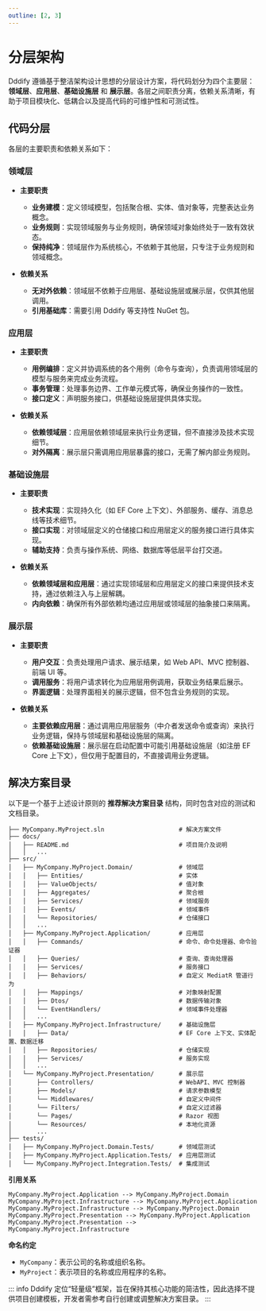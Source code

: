 ```yaml
---
outline: [2, 3] 
---
```


# 分层架构

Dddify 遵循基于整洁架构设计思想的分层设计方案，将代码划分为四个主要层：**领域层**、**应用层**、**基础设施层** 和 **展示层**。各层之间职责分离，依赖关系清晰，有助于项目模块化、低耦合以及提高代码的可维护性和可测试性。

## 代码分层

各层的主要职责和依赖关系如下：

### 领域层

- **主要职责**
    - **业务建模**：定义领域模型，包括聚合根、实体、值对象等，完整表达业务概念。
    - **业务规则**：实现领域服务与业务规则，确保领域对象始终处于一致有效状态。
    - **保持纯净**：领域层作为系统核心，不依赖于其他层，只专注于业务规则和领域概念。

- **依赖关系**
    - **无对外依赖**：领域层不依赖于应用层、基础设施层或展示层，仅供其他层调用。
    - **引用基础库**：需要引用 Dddify 等支持性 NuGet 包。

### 应用层

- **主要职责**
    - **用例编排**：定义并协调系统的各个用例（命令与查询），负责调用领域层的模型与服务来完成业务流程。
    - **事务管理**：处理事务边界、工作单元模式等，确保业务操作的一致性。
    - **接口定义**：声明服务接口，供基础设施层提供具体实现。

- **依赖关系**
    - **依赖领域层**：应用层依赖领域层来执行业务逻辑，但不直接涉及技术实现细节。
    - **对外隔离**：展示层只需调用应用层暴露的接口，无需了解内部业务规则。

### 基础设施层

- **主要职责**
    - **技术实现**：实现持久化（如 EF Core 上下文）、外部服务、缓存、消息总线等技术细节。
    - **接口实现**：对领域层定义的仓储接口和应用层定义的服务接口进行具体实现。
    - **辅助支持**：负责与操作系统、网络、数据库等低层平台打交道。

- **依赖关系**
    - **依赖领域层和应用层**：通过实现领域层和应用层定义的接口来提供技术支持，通过依赖注入与上层解耦。
    - **内向依赖**：确保所有外部依赖均通过应用层或领域层的抽象接口来隔离。

### 展示层

- **主要职责**
    - **用户交互**：负责处理用户请求、展示结果，如 Web API、MVC 控制器、前端 UI 等。
    - **调用服务**：将用户请求转化为应用层用例调用，获取业务结果后展示。
    - **界面逻辑**：处理界面相关的展示逻辑，但不包含业务规则的实现。

- **依赖关系**
    - **主要依赖应用层**：通过调用应用层服务（中介者发送命令或查询）来执行业务逻辑，保持与领域层和基础设施层的隔离。
    - **依赖基础设施层**：展示层在启动配置中可能引用基础设施层（如注册 EF Core 上下文），但仅用于配置目的，不直接调用业务逻辑。


## 解决方案目录

以下是一个基于上述设计原则的 **推荐解决方案目录** 结构，同时包含对应的测试和文档目录。

```
├── MyCompany.MyProject.sln                     # 解决方案文件
├── docs/
│   ├── README.md                               # 项目简介及说明
│   │   ...
├── src/
│   ├── MyCompany.MyProject.Domain/             # 领域层
│   │   ├── Entities/                           # 实体
│   │   ├── ValueObjects/                       # 值对象
│   │   ├── Aggregates/                         # 聚合根
│   │   ├── Services/                           # 领域服务
│   │   ├── Events/                             # 领域事件
│   │   └── Repositories/                       # 仓储接口
│   │   ...
│   ├── MyCompany.MyProject.Application/        # 应用层
│   │   ├── Commands/                           # 命令、命令处理器、命令验证器
│   │   ├── Queries/                            # 查询、查询处理器
│   │   ├── Services/                           # 服务接口
│   │   ├── Behaviors/                          # 自定义 MediatR 管道行为
│   │   ├── Mappings/                           # 对象映射配置
│   │   ├── Dtos/                               # 数据传输对象
│   │   └── EventHandlers/                      # 领域事件处理器
│   │   ...
│   ├── MyCompany.MyProject.Infrastructure/     # 基础设施层
│   │   ├── Data/                               # EF Core 上下文、实体配置、数据迁移
│   │   ├── Repositories/                       # 仓储实现
│   │   ├── Services/                           # 服务实现
│   │   ...
│   └── MyCompany.MyProject.Presentation/       # 展示层
│       ├── Controllers/                        # WebAPI、MVC 控制器
│       ├── Models/                             # 请求参数模型
│       └── Middlewares/                        # 自定义中间件
│       └── Filters/                            # 自定义过滤器
│       └── Pages/                              # Razor 视图
│       └── Resources/                          # 本地化资源
│       ...
├── tests/
│   ├── MyCompany.MyProject.Domain.Tests/       # 领域层测试
│   ├── MyCompany.MyProject.Application.Tests/  # 应用层测试
│   └── MyCompany.MyProject.Integration.Tests/  # 集成测试
```

**引用关系**

```
MyCompany.MyProject.Application --> MyCompany.MyProject.Domain
MyCompany.MyProject.Infrastructure --> MyCompany.MyProject.Application
MyCompany.MyProject.Infrastructure --> MyCompany.MyProject.Domain
MyCompany.MyProject.Presentation --> MyCompany.MyProject.Application
MyCompany.MyProject.Presentation --> MyCompany.MyProject.Infrastructure
```

**命名约定**

- `MyCompany`：表示公司的名称或组织名称。
- `MyProject`：表示项目的名称或应用程序的名称。

::: info
Dddify 定位“轻量级”框架，旨在保持其核心功能的简洁性，因此选择不提供项目创建模板，开发者需参考自行创建或调整解决方案目录。
:::